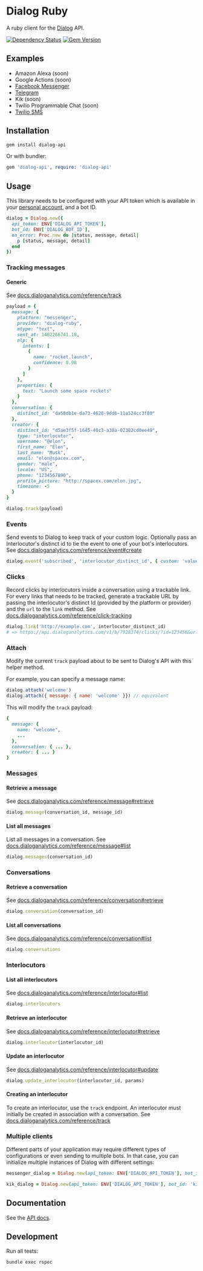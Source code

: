 # Dialog Ruby

A ruby client for the [Dialog](https://dialoganalytics.com) API.

[![Dependency Status](https://gemnasium.com/badges/github.com/dialoganalytics/dialog-ruby.svg)](https://gemnasium.com/github.com/dialoganalytics/dialog-ruby)
[![Gem Version](https://badge.fury.io/rb/dialog-api.svg)](https://badge.fury.io/rb/dialog-api)

## Examples

- Amazon Alexa (soon)
- Google Actions (soon)
- [Facebook Messenger](https://github.com/dialoganalytics/messenger-ruby-example)
- [Telegram](https://github.com/dialoganalytics/telegram-ruby-example)
- Kik (soon)
- Twilio Programmable Chat (soon)
- [Twilio SMS](https://github.com/dialoganalytics/twilio-sms-ruby-example)

## Installation

```bash
gem install dialog-api
```

Or with bundler:

```ruby
gem 'dialog-api', require: 'dialog-api'
```

## Usage

This library needs to be configured with your API token which is available in your [personal account](http://app.dialoganalytics.com/users/edit), and a bot ID.

```ruby
dialog = Dialog.new({
  api_token: ENV['DIALOG_API_TOKEN'],
  bot_id: ENV['DIALOG_BOT_ID'],
  on_error: Proc.new do |status, message, detail|
    p [status, message, detail]
  end
})
```

### Tracking messages

#### Generic

See [docs.dialoganalytics.com/reference/track](https://docs.dialoganalytics.com/reference/track)

```ruby
payload = {
  message: {
    platform: "messenger",
    provider: "dialog-ruby",
    mtype: "text",
    sent_at: 1482266741.18,
    nlp: {
      intents: [
        {
          name: "rocket.launch",
          confidence: 0.98
        }
      ]
    },
    properties: {
      text: "Launch some space rockets"
    }
  },
  conversation: {
    distinct_id: "da58db1e-da73-4628-9dd6-11a524cc3f80"
  },
  creator: {
    distinct_id: "d5ae3f5f-1645-40c3-a38a-02382cd0ee49",
    type: "interlocutor",
    username: "@elon",
    first_name: "Elon",
    last_name: "Musk",
    email: "elon@spacex.com",
    gender: "male",
    locale: "US",
    phone: "1234567890",
    profile_picture: "http://spacex.com/elon.jpg",
    timezone: -5
  }
}

dialog.track(payload)
```

### Events

Send events to Dialog to keep track of your custom logic. Optionally pass an Interlocutor's distinct id to tie the event to one of your bot's interlocutors. See [docs.dialoganalytics.com/reference/event#create](https://docs.dialoganalytics.com/reference/event#create)

```ruby
dialog.event('subscribed', 'interlocutor_distinct_id', { custom: 'value' })
```

### Clicks

Record clicks by interlocutors inside a conversation using a trackable link. For every links that needs to be tracked, generate a trackable URL by passing the interlocutor's distinct Id (provided by the platform or provider) and the `url` to the `link` method. See [docs.dialoganalytics.com/reference/click-tracking](https://docs.dialoganalytics.com/reference/click-tracking/)

```ruby
dialog.link('http://example.com', interlocutor_distinct_id)
# => https://api.dialoganalytics.com/v1/b/7928374/clicks/?id=123456&url=http%3A%2F%2Fexample.com
```

### Attach

Modify the current `track` payload about to be sent to Dialog's API with this helper method.

For example, you can specify a message name:

```js
dialog.attach('welcome')
dialog.attach({ message: { name: 'welcome' }}) // equivalent
```

This will modify the `track` payload:

```ruby
{
  message: {
    name: "welcome",
    ...
  },
  conversation: { ... },
  creator: { ... }
}
```

### Messages

#### Retrieve a message

See [docs.dialoganalytics.com/reference/message#retrieve](https://docs.dialoganalytics.com/reference/message#retrieve)

```ruby
dialog.message(conversation_id, message_id)
```

#### List all messages

List all messages in a conversation. See [docs.dialoganalytics.com/reference/message#list](https://docs.dialoganalytics.com/reference/message#list)

```ruby
dialog.messages(conversation_id)
```

### Conversations

#### Retrieve a conversation

See [docs.dialoganalytics.com/reference/conversation#retrieve](https://docs.dialoganalytics.com/reference/conversation#retrieve)

```ruby
dialog.conversation(conversation_id)
```

#### List all conversations

See [docs.dialoganalytics.com/reference/conversation#list](https://docs.dialoganalytics.com/reference/conversation#list)

```ruby
dialog.conversations
```

### Interlocutors

#### List all interlocutors

See [docs.dialoganalytics.com/reference/interlocutor#list](https://docs.dialoganalytics.com/reference/interlocutor#list)

```ruby
dialog.interlocutors
```

#### Retrieve an interlocutor

See [docs.dialoganalytics.com/reference/interlocutor#retrieve](https://docs.dialoganalytics.com/reference/interlocutor#retrieve)

```ruby
dialog.interlocutor(interlocutor_id)
```

#### Update an interlocutor

See [docs.dialoganalytics.com/reference/interlocutor#update](https://docs.dialoganalytics.com/reference/interlocutor#update)

```ruby
dialog.update_interlocutor(interlocutor_id, params)
```

#### Creating an interlocutor

To create an interlocutor, use the `track` endpoint. An interlocutor must initially be created in association with a conversation. See [docs.dialoganalytics.com/reference/track](https://docs.dialoganalytics.com/reference/track/)

### Multiple clients

Different parts of your application may require different types of configurations or even sending to multiple bots. In that case, you can initialize multiple instances of Dialog with different settings:

```ruby
messenger_dialog = Dialog.new(api_token: ENV['DIALOG_API_TOKEN'], bot_id: 'messenger_bot_id')

kik_dialog = Dialog.new(api_token: ENV['DIALOG_API_TOKEN'], bot_id: 'kik_bot_id')
```

## Documentation

See the [API docs](https://docs.dialoganalytics.com).

## Development

Run all tests:

```bash
bundle exec rspec
```
